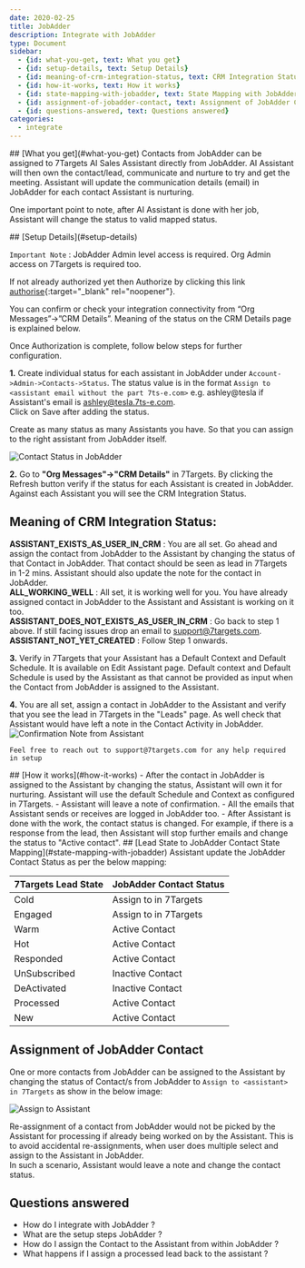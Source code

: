 ```yaml
---
date: 2020-02-25
title: JobAdder 
description: Integrate with JobAdder 
type: Document
sidebar:
  - {id: what-you-get, text: What you get}
  - {id: setup-details, text: Setup Details}
  - {id: meaning-of-crm-integration-status, text: CRM Integration Status}
  - {id: how-it-works, text: How it works}
  - {id: state-mapping-with-jobadder, text: State Mapping with JobAdder}
  - {id: assignment-of-jobadder-contact, text: Assignment of JobAdder Contact}
  - {id: questions-answered, text: Questions answered}
categories:
  - integrate
---
```


<a name="what-you-get"/>
## [What you get](#what-you-get)
Contacts from JobAdder can be assigned to 7Targets AI Sales Assistant directly from JobAdder. AI Assistant will then own the contact/lead, communicate and nurture to try and get the meeting. Assistant will update the communication details (email) in JobAdder for each contact Assistant is nurturing.

One important point to note, after AI Assistant is done with her job, Assistant will change the status to valid mapped status.

<a name="setup-details"/>
## [Setup Details](#setup-details)

`Important Note` : JobAdder Admin level access is required. Org Admin access on 7Targets is required too. 

If not already authorized yet then Authorize by clicking this link [authorise](https://solution.7targets.com/jobadder-authorize){:target="_blank" rel="noopener"}.  

You can confirm or check your integration connectivity from “Org Messages”->”CRM Details”. Meaning of the status on the CRM Details page is explained below. 

Once Authorization is complete, follow below steps for further configuration.

**1.**  Create individual status for each assistant in JobAdder under `Account->Admin->Contacts->Status`. The status value is in the format `Assign to <assistant email without the part 7ts-e.com>` e.g. ashley@tesla if Assistant's email is ashley@tesla.7ts-e.com.  
Click on Save after adding the status.  

Create as many status as many Assistants you have. So that you can assign to the right assistant from JobAdder itself.  

![Contact Status in JobAdder](../../images/jobadder-status.jpg)

**2.** Go to **"Org Messages"->"CRM Details"** in 7Targets. By clicking the Refresh button verify if the status for each Assistant is created in JobAdder. Against each Assistant you will see the CRM Integration Status. 

## Meaning of CRM Integration Status:  
**ASSISTANT_EXISTS_AS_USER_IN_CRM** : You are all set. Go ahead and assign the contact from JobAdder to the Assistant by changing the status of that Contact in JobAdder. That contact should be seen as lead in 7Targets in 1-2 mins. Assistant should also update the note for the contact in JobAdder.  
**ALL_WORKING_WELL** : All set, it is working well for you. You have already assigned contact in JobAdder to the Assistant and Assistant is working on it too.  
**ASSISTANT_DOES_NOT_EXISTS_AS_USER_IN_CRM** : Go back to step 1 above. If still facing issues drop an email to support@7targets.com.  
**ASSISTANT_NOT_YET_CREATED** : Follow Step 1 onwards.   

**3.** Verify in 7Targets that your Assistant has a Default Context and Default Schedule. It is available on Edit Assistant page. Default context and Default Schedule is used by the Assistant as that cannot be provided as input when the Contact from JobAdder is assigned to the Assistant.

**4.** You are all set, assign a contact in JobAdder to the Assistant and verify that you see the lead in 7Targets in the "Leads" page. As well check that Assistant would have left a note in the Contact Activity in JobAdder.
![Confirmation Note from Assistant](../../images/jobadder-7targets-confirmation-note.jpg)

`Feel free to reach out to support@7targets.com for any help required in setup`

<a name="how-it-works"/>
## [How it works](#how-it-works)
- After the contact in JobAdder is assigned to the Assistant by changing the status, Assistant will own it for nurturing. Assistant will use the default Schedule and Context as configured in 7Targets.
- Assistant will leave a note of confirmation.
- All the emails that Assistant sends or receives are logged in JobAdder too. 
- After Assistant is done with the work, the contact status is changed. For example, if there is a response from the lead, then Assistant will stop further emails and change the status to "Active contact". 


<a name="state-mapping-with-jobadder"/>
## [Lead State to JobAdder Contact State Mapping](#state-mapping-with-jobadder)
Assistant update the JobAdder Contact Status as per the below mapping:

| 7Targets Lead State | JobAdder Contact Status | 
|:-------|:--------|
| Cold | Assign to <assistant email> in 7Targets |
| Engaged | Assign to <assistant email> in 7Targets |
| Warm | Active Contact |
| Hot | Active Contact |
| Responded | Active Contact |
| UnSubscribed | Inactive Contact |
| DeActivated | Inactive Contact |
| Processed | Active Contact |
| New | Active Contact |

## Assignment of JobAdder Contact
One or more contacts from JobAdder can be assigned to the Assistant by changing the status of Contact/s from JobAdder to `Assign to <assistant> in 7Targets` as show in the below image: 

![Assign to Assistant](../../images/jobadder-assign-to-assistant.jpg)  

Re-assignment of a contact from JobAdder would not be picked by the Assistant for processing if already being worked on by the Assistant. This is to avoid accidental re-assignments, when user does multiple select and assign to the Assistant in JobAdder.  
In such a scenario, Assistant would leave a note and change the contact status.

## Questions answered
- How do I integrate with JobAdder ?
- What are the setup steps JobAdder ?
- How do I assign the Contact to the Assistant from within JobAdder ? 
- What happens if I assign a processed lead back to the assistant ? 


